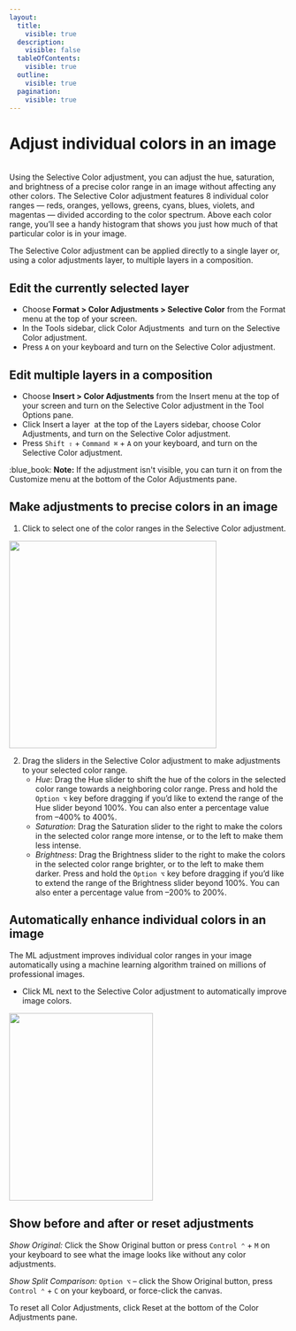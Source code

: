 ```yaml
---
layout:
  title:
    visible: true
  description:
    visible: false
  tableOfContents:
    visible: true
  outline:
    visible: true
  pagination:
    visible: true
---
```


# Adjust individual colors in an image

\
Using the Selective Color adjustment, you can adjust the hue, saturation, and brightness of a precise color range in an image without affecting any other colors. The Selective Color adjustment features 8 individual color ranges — reds, oranges, yellows, greens, cyans, blues, violets, and magentas — divided according to the color spectrum. Above each color range, you’ll see a handy histogram that shows you just how much of that particular color is in your image.

The Selective Color adjustment can be applied directly to a single layer or, using a color adjustments layer, to multiple layers in a composition.

## Edit the currently selected layer

* Choose **Format > Color Adjustments > Selective Color** from the Format menu at the top of your screen.
* In the Tools sidebar, click Color Adjustments <img src="https://help.pixelmator.com/pixelmator-pro/3.5/assets/English/1581000192000.png" alt="" data-size="line"> and turn on the Selective Color adjustment.
* Press `A` on your keyboard and turn on the Selective Color adjustment.

## Edit multiple layers in a composition

* Choose **Insert > Color Adjustments** from the Insert menu at the top of your screen and turn on the Selective Color adjustment in the Tool Options pane.
* Click Insert a layer <img src="https://help.pixelmator.com/pixelmator-pro/3.5/assets/English/1648724547000.png" alt="" data-size="line"> at the top of the Layers sidebar, choose Color Adjustments, and turn on the Selective Color adjustment.
* Press `Shift ⇧` + `Command ⌘` + `A` on your keyboard, and turn on the Selective Color adjustment.

:blue\_book: **Note:** If the adjustment isn't visible, you can turn it on from the Customize menu at the bottom of the Color Adjustments pane.

## Make adjustments to precise colors in an image

1. Click to select one of the color ranges in the Selective Color adjustment.

<div align="left">

<img src="https://help.pixelmator.com/pixelmator-pro/3.5/assets/English/1656326836000.png" alt="" width="375">

</div>

2. Drag the sliders in the Selective Color adjustment to make adjustments to your selected color range.
   * _Hue_: Drag the Hue slider to shift the hue of the colors in the selected color range towards a neighboring color range. Press and hold the `Option ⌥` key before dragging if you’d like to extend the range of the Hue slider beyond 100%. You can also enter a percentage value from –400% to 400%.
   * _Saturation_: Drag the Saturation slider to the right to make the colors in the selected color range more intense, or to the left to make them less intense.
   * _Brightness_: Drag the Brightness slider to the right to make the colors in the selected color range brighter, or to the left to make them darker. Press and hold the `Option ⌥` key before dragging if you’d like to extend the range of the Brightness slider beyond 100%. You can also enter a percentage value from –200% to 200%.

## Automatically enhance individual colors in an image

The ML adjustment improves individual color ranges in your image automatically using a machine learning algorithm trained on millions of professional images.

* Click ML next to the Selective Color adjustment to automatically improve image colors.

<div align="left">

<img src="https://help.pixelmator.com/pixelmator-pro/3.5/assets/English/1656327707000.png" alt="" height="339.5" width="260">

</div>

## Show before and after or reset adjustments

_Show Original:_ Click the Show Original button or press `Control ⌃` + `M` on your keyboard to see what the image looks like without any color adjustments.

_Show Split Comparison:_ `Option ⌥` – click the Show Original button, press `Control ⌃` + `C` on your keyboard, or force-click the canvas.

To reset all Color Adjustments, click Reset at the bottom of the Color Adjustments pane.
